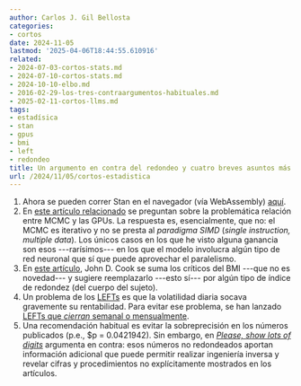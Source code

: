 ```yaml
---
author: Carlos J. Gil Bellosta
categories:
- cortos
date: 2024-11-05
lastmod: '2025-04-06T18:44:55.610916'
related:
- 2024-07-03-cortos-stats.md
- 2024-07-10-cortos-stats.md
- 2024-10-10-elbo.md
- 2016-02-29-los-tres-contraargumentos-habituales.md
- 2025-02-11-cortos-llms.md
tags:
- estadísica
- stan
- gpus
- bmi
- left
- redondeo
title: Un argumento en contra del redondeo y cuatro breves asuntos más
url: /2024/11/05/cortos-estadistica
---
```


1. Ahora se pueden correr Stan en el navegador (vía WebAssembly) [aquí](https://stan-playground.flatironinstitute.org/).
1. En [este artículo relacionado](https://statmodeling.stat.columbia.edu/2024/10/29/what-makes-an-mcmc-sampler-gpu-friendly/) se preguntan sobre la problemática relación entre MCMC y las GPUs. La respuesta es, esencialmente, que no: el MCMC es iterativo y no se presta al _paradigma SIMD_ (_single instruction, multiple data_). Los únicos casos en los que he visto alguna ganancia son esos ---rarísimos--- en los que el modelo involucra algún tipo de red neuronal que sí que puede aprovechar el paralelismo.
1. En [este artículo](https://www.johndcook.com/blog/2024/09/07/body-roundness-index/), John D. Cook se suma los críticos del BMI ---que no es novedad--- y sugiere reemplazarlo ---esto sí--- por algún tipo de índice de redondez (del cuerpo del sujeto).
1. Un problema de los [LEFTs](/2024/02/29/letf/) es que la volatilidad diaria socava gravemente su rentabilidad. Para evitar ese problema, se han lanzado [LEFTs que _cierran_ semanal o mensualmente](https://www.prnewswire.com/news-releases/tradr-etfs-transforms-leveraged-trading-by-launching-industrys-first-monthly-and-weekly-reset-etfs-302236554.html).
1. Una recomendación habitual es evitar la sobreprecisión en los números publicados (p.e., $p = 0.0421942). Sin embargo, en [_Please, show lots of digits_](https://dynomight.net/digits/) argumenta en contra: esos números no redondeados aportan información adicional que puede permitir realizar ingeniería inversa y revelar cifras y procedimientos no explícitamente mostrados en los artículos.
